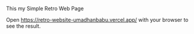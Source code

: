 This my Simple Retro Web Page 

Open https://retro-website-umadhanbabu.vercel.app/ with your browser to see the result.
